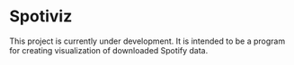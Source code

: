 # Spotiviz

This project is currently under development. It is intended to be a program for creating visualization of downloaded Spotify data.
